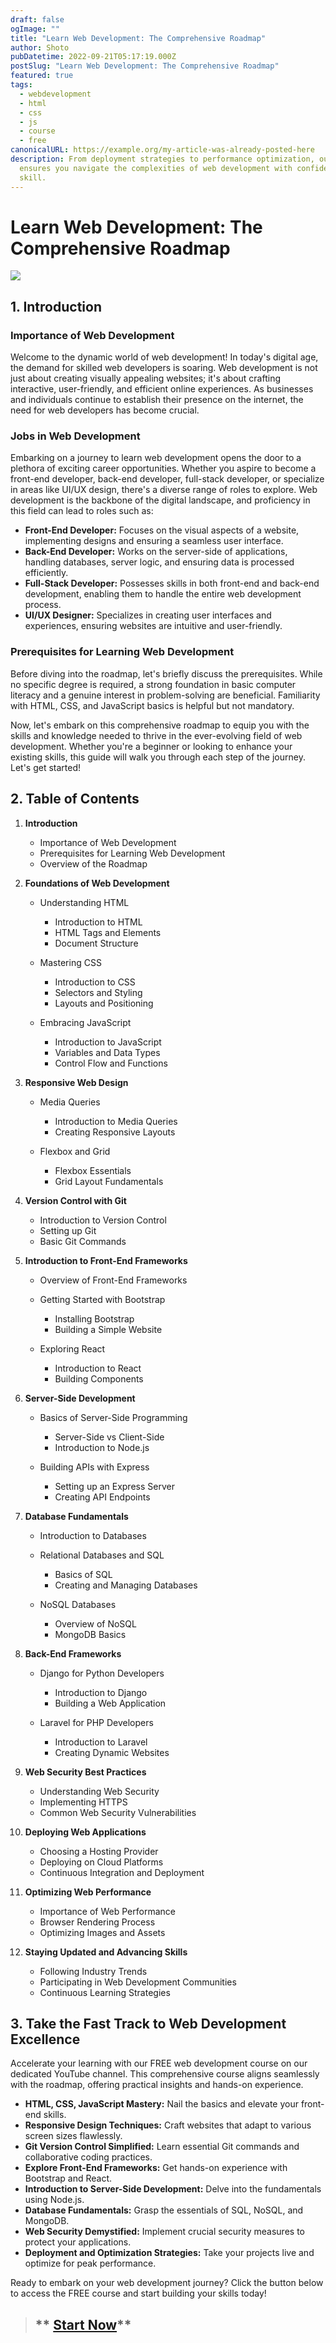 ```yaml
---
draft: false
ogImage: ""
title: "Learn Web Development: The Comprehensive Roadmap"
author: Shoto
pubDatetime: 2022-09-21T05:17:19.000Z
postSlug: "Learn Web Development: The Comprehensive Roadmap"
featured: true
tags:
  - webdevelopment
  - html
  - css
  - js
  - course
  - free
canonicalURL: https://example.org/my-article-was-already-posted-here
description: From deployment strategies to performance optimization, our guide
  ensures you navigate the complexities of web development with confidence and
  skill.
---
```

# Learn Web Development: The Comprehensive Roadmap

![](https://img.freepik.com/free-vector/hacker-operating-laptop-cartoon-icon-illustration_138676-2429.jpg?w=740&t=st=1703129980~exp=1703130580~hmac=6c7e174aaaf27c7f6cb70ac61e85df8072b2f9ebcb472aed6c03b192c7ad7454)

## 1. Introduction

### Importance of Web Development

Welcome to the dynamic world of web development! In today's digital age, the demand for skilled web developers is soaring. Web development is not just about creating visually appealing websites; it's about crafting interactive, user-friendly, and efficient online experiences. As businesses and individuals continue to establish their presence on the internet, the need for web developers has become crucial.

### Jobs in Web Development

Embarking on a journey to learn web development opens the door to a plethora of exciting career opportunities. Whether you aspire to become a front-end developer, back-end developer, full-stack developer, or specialize in areas like UI/UX design, there's a diverse range of roles to explore. Web development is the backbone of the digital landscape, and proficiency in this field can lead to roles such as:

* **Front-End Developer:** Focuses on the visual aspects of a website, implementing designs and ensuring a seamless user interface.
* **Back-End Developer:** Works on the server-side of applications, handling databases, server logic, and ensuring data is processed efficiently.
* **Full-Stack Developer:** Possesses skills in both front-end and back-end development, enabling them to handle the entire web development process.
* **UI/UX Designer:** Specializes in creating user interfaces and experiences, ensuring websites are intuitive and user-friendly.

### Prerequisites for Learning Web Development

Before diving into the roadmap, let's briefly discuss the prerequisites. While no specific degree is required, a strong foundation in basic computer literacy and a genuine interest in problem-solving are beneficial. Familiarity with HTML, CSS, and JavaScript basics is helpful but not mandatory.

Now, let's embark on this comprehensive roadmap to equip you with the skills and knowledge needed to thrive in the ever-evolving field of web development. Whether you're a beginner or looking to enhance your existing skills, this guide will walk you through each step of the journey. Let's get started!

## 2. Table of Contents

1. **Introduction**

   * Importance of Web Development
   * Prerequisites for Learning Web Development
   * Overview of the Roadmap
2. **Foundations of Web Development**

   * Understanding HTML

     * Introduction to HTML
     * HTML Tags and Elements
     * Document Structure
   * Mastering CSS

     * Introduction to CSS
     * Selectors and Styling
     * Layouts and Positioning
   * Embracing JavaScript

     * Introduction to JavaScript
     * Variables and Data Types
     * Control Flow and Functions
3. **Responsive Web Design**

   * Media Queries

     * Introduction to Media Queries
     * Creating Responsive Layouts
   * Flexbox and Grid

     * Flexbox Essentials
     * Grid Layout Fundamentals
4. **Version Control with Git**

   * Introduction to Version Control
   * Setting up Git
   * Basic Git Commands
5. **Introduction to Front-End Frameworks**

   * Overview of Front-End Frameworks
   * Getting Started with Bootstrap

     * Installing Bootstrap
     * Building a Simple Website
   * Exploring React

     * Introduction to React
     * Building Components
6. **Server-Side Development**

   * Basics of Server-Side Programming

     * Server-Side vs Client-Side
     * Introduction to Node.js
   * Building APIs with Express

     * Setting up an Express Server
     * Creating API Endpoints
7. **Database Fundamentals**

   * Introduction to Databases
   * Relational Databases and SQL

     * Basics of SQL
     * Creating and Managing Databases
   * NoSQL Databases

     * Overview of NoSQL
     * MongoDB Basics
8. **Back-End Frameworks**

   * Django for Python Developers

     * Introduction to Django
     * Building a Web Application
   * Laravel for PHP Developers

     * Introduction to Laravel
     * Creating Dynamic Websites
9. **Web Security Best Practices**

   * Understanding Web Security
   * Implementing HTTPS
   * Common Web Security Vulnerabilities
10. **Deploying Web Applications**

    * Choosing a Hosting Provider
    * Deploying on Cloud Platforms
    * Continuous Integration and Deployment
11. **Optimizing Web Performance**

    * Importance of Web Performance
    * Browser Rendering Process
    * Optimizing Images and Assets
12. **Staying Updated and Advancing Skills**

    * Following Industry Trends
    * Participating in Web Development Communities
    * Continuous Learning Strategies

## 3. Take the Fast Track to Web Development Excellence

Accelerate your learning with our FREE web development course on our dedicated YouTube channel. This comprehensive course aligns seamlessly with the roadmap, offering practical insights and hands-on experience.

* **HTML, CSS, JavaScript Mastery:** Nail the basics and elevate your front-end skills.
* **Responsive Design Techniques:** Craft websites that adapt to various screen sizes flawlessly.
* **Git Version Control Simplified:** Learn essential Git commands and collaborative coding practices.
* **Explore Front-End Frameworks:** Get hands-on experience with Bootstrap and React.
* **Introduction to Server-Side Development:** Delve into the fundamentals using Node.js.
* **Database Fundamentals:** Grasp the essentials of SQL, NoSQL, and MongoDB.
* **Web Security Demystified:** Implement crucial security measures to protect your applications.
* **Deployment and Optimization Strategies:** Take your projects live and optimize for peak performance.

Ready to embark on your web development journey? Click the button below to access the FREE course and start building your skills today!

> ## ** [S﻿tart Now](https://www.youtube.com/playlist?list=PLu0W_9lII9agq5TrH9XLIKQvv0iaF2X3w)**